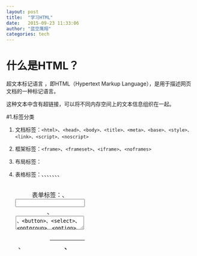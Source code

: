 ```yaml
---
layout: post
title:  "学习HTML"
date:   2015-09-23 11:33:06
author: "蓝空鹰翔"
categories: tech
---
```


# 什么是HTML？
超文本标记语言 ，即HTML（Hypertext Markup Language），是用于描述网页文档的一种标记语言。

这种文本中含有超链接，可以将不同内存空间上的文本信息组织在一起。

#1.标签分类

1. 文档标签：`<html>`、`<head>、<body>、<title>、<meta>、<base>、<style>、<link>、<script>、<noscript>`

2. 框架标签：`<frame>`、`<frameset>`、`<iframe>`、`<noframes>`

3. 布局标签：<div>

4. 表格标签：<table>、<thead>、<tbody>、<tfoot>、<tr>、<td>、<th>、<col>、<colgroup>、<caption>

5. 表单标签：<from>、<input>、<textarea>、<button>、<select>、<optgroup>、<option>、<label>、<fieldset>、<legend>

6. 列表标签：<ul>、<ol>、<li>、<dl>、<dt>、<dd>

7. 链接标签：<a>

8. 多媒体标签：<img>、<map>、<area>、<object>、<param>

9. 文章标签：<h1> - <h6>、<p>、<br>、<span>、<abbr>、<blockquote>、<q>、<ins>、<del>、<address>

10. 字体样式标签：<tt>、<i>、<b>、<big>、<small>、<em>、<strong>、<dfn>、<code>、<samp>、<kbd>、<var>、<cite>、<sup>、<sub>

11. 特殊标签：<!DOCTYPE>、<!-- -->、<hr>

#2.需要注意的标签讲解

1. 当文档中使用了<frameset>标签和<body>标签是互斥的，两者不能同时使用生效。

2. <ul>无序列表，unordered list；<ol>有序列表，ordered list；<li>列表项，list item；<dl>定义列表，definition list；<dt>定义项，definition term；<dd>定义描述，definition description。

3. 以下元素均是字体样式元素。<tt> <i> <b> <big> <small> 标签，以下元素都是短语元素<em> <strong> <dfn> <code> <samp> <kbd><var> <cite> 标签。虽然这些标签定义的文本大多会呈现出特殊的样式，但实际上，短语元素标签都拥有确切的语义。

4. <label> 与<input>一般成对出现。<label>标签中的"for" 属性可把 label 绑定到另外一个元素。请把 "for" 属性的值设置为相关元素的 id 属性的值。

#3.框架标签

1. HTML <frameset> 标签：frameset 元素仅仅会规定在框架集中存在多少列或多少行，必须使用 cols 或 rows 属性。

2. <frameset></frameset> 标签不能与 <body></body> 标签一起使用。

3. HTML <iframe> 标签：iframe 元素会创建包含另外一个文档的内联框架（即行内框架）。

4. HTML <noframes> 标签：noframes 元素可为那些不支持框架的浏览器显示文本。noframes 元素位于frameset 元素内部。

#4.表格标签

1. HTML <table> 标签：<table> 标签定义 HTML 表格。简单的 HTML 表格由 table 元素以及一个或多个 tr、th 或 td 元素组成。

2. tr 元素定义表格行，th 元素定义表头，td 元素定义表格单元。

3. HTML <td> 标签：<td> 标签定义 HTML 表格中的标准单元格。

4. HTML 表格有两类单元格：表头单元 - 包含头部信息（由 th 元素创建），标准单元 - 包含数据（由 td 元素创建）。

5. HTML <thead> 元素、 <tbody> 元素 、 <tfoot> 元素应结合起来使用。

#5.表单标签

1. HTML <form> 标签：<form> 标签用于为用户输入创建 HTML 表单。表单能够包含 input 元素，比如文本字段、复选框、单选框、提交按钮等等。表单还可以包含 menus、textarea、fieldset、legend 和 label 元素。表单用于向服务器传输数据。

2. HTML <textarea> 标签：<textarea> 标签定义多行的文本输入控件。

3. HTML <button> 标签：<button> 标签定义一个按钮。

4. HTML <select> 标签：select 元素可创建单选或多选菜单。

5. HTML <option> 标签：option 元素定义下拉列表中的一个选项（一个条目）。

6. HTML <optgroup> 标签：<label> 标签为 input 元素定义标注（标记）。由于浏览器的兼容性不同，所呈现效果不同，因而样式可自定义，保持在各个浏览器显示一样的效果。

#6.列表标签

1. HTML <ul> 标签

    <ul> 标签定义无序列表。

       无序列表例：

            <ul>
                <li>苹果</li>
                <li>梨</li>
            </ul>

2. HTML <ol> 标签

    <ol> 标签定义有序列表。

       有序列表例：

            <ol>
                <li>第一名</li>
                <li>第二名</li>
            </ol>

3. HTML <dl> 标签

    <dl> 标签定义定义列表（definition list）。

       定义列表例：

            <dl>
                <dt>计算机</dt>
                <dd>用来计算的仪器</dd>
            </dl>
            <dl>
                <dt>显示器</dt>
                <dd>以视觉方式显示信息的装置</dd>
            </dl>

#7.字体样式标签

1. HTML <b>标签：呈现粗体文本效果。

2. HTML <big>标签：呈现大号字体效果。

3. HTML <strong>标签：把文本定义为语气更强的强调的内容。和 <em> 标签一样，用于强调文本，但它强调的程度更强一些。

4. HTML <em>标签：把文本定义为强调的内容。告诉浏览器把其中的文本表示为强调的内容。对于所有浏览器来说，这意味着要把这段文字用斜体来显示。

5. HTML <small>标签：呈现小号字体效果。

6. HTML <i>标签：显示斜体文本效果。